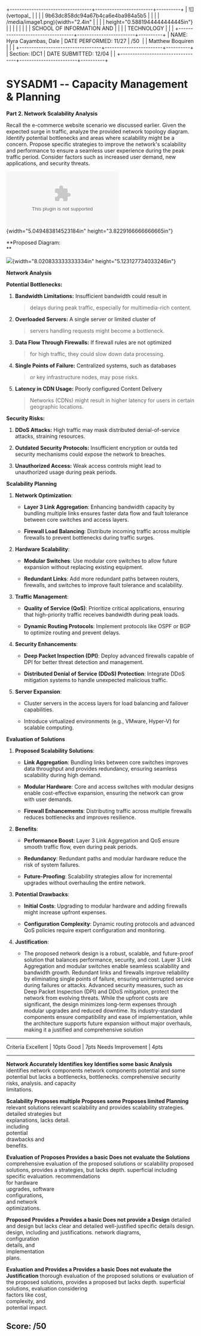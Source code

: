 +----------------------------------+------------------------+----------+
| ![](vertopal_                    |                        |          |
| 9b63dc858dc94a67b4ca6e4ba984a5b5 |                        |          |
| /media/image1.png){width="2.4in" |                        |          |
| height="0.5881944444444445in"}   |                        |          |
|                                  |                        |          |
| SCHOOL OF INFORMATION AND        |                        |          |
| TECHNOLOGY                       |                        |          |
+----------------------------------+------------------------+----------+
| NAME: Hyra Cayambas, Dale        | DATE PERFORMED: 11/27  | /50      |
| Matthew Boquiren                 |                        |          |
+----------------------------------+------------------------+----------+
| Section: IDC1                    | DATE SUBMITTED: 12/04  |          |
+----------------------------------+------------------------+----------+

# SYSADM1 -- Capacity Management & Planning

**Part 2. Network Scalability Analysis**

Recall the e-commerce website scenario we discussed earlier. Given the
expected surge in traffic, analyze the provided network topology
diagram. Identify potential bottlenecks and areas where scalability
might be a concern. Propose specific strategies to improve the
network\'s scalability and performance to ensure a seamless user
experience during the peak traffic period. Consider factors such as
increased user demand, new applications, and security threats.

![](vertopal_9b63dc858dc94a67b4ca6e4ba984a5b5/media/image2.bin){width="5.049483814523184in"
height="3.8229166666666665in"}

**Proposed Diagram:\
**

![](vertopal_9b63dc858dc94a67b4ca6e4ba984a5b5/media/image3.png){width="8.020833333333334in"
height="5.123127734033246in"}

**Network Analysis**

**Potential Bottlenecks:**

1.  **Bandwidth Limitations:** Insufficient bandwidth could result in
    > delays during peak traffic, especially for multimedia-rich
    > content.

2.  **Overloaded Servers:** A single server or limited cluster of
    > servers handling requests might become a bottleneck.

3.  **Data Flow Through Firewalls:** If firewall rules are not optimized
    > for high traffic, they could slow down data processing.

4.  **Single Points of Failure:** Centralized systems, such as databases
    > or key infrastructure nodes, may pose risks.

5.  **Latency in CDN Usage:** Poorly configured Content Delivery
    > Networks (CDNs) might result in higher latency for users in
    > certain geographic locations.

**Security Risks:**

1.  **DDoS Attacks:** High traffic may mask distributed
    denial-of-service attacks, straining resources.

2.  **Outdated Security Protocols:** Insufficient encryption or outda
    ted security mechanisms could expose the network to breaches.

3.  **Unauthorized Access:** Weak access controls might lead to
    unauthorized usage during peak periods.

**Scalability Planning**

1.  **Network Optimization**:

    -   **Layer 3 Link Aggregation**: Enhancing bandwidth capacity by
        bundling multiple links ensures faster data flow and fault
        tolerance between core switches and access layers.

    -   **Firewall Load Balancing**: Distribute incoming traffic across
        multiple firewalls to prevent bottlenecks during traffic surges.

2.  **Hardware Scalability**:

    -   **Modular Switches**: Use modular core switches to allow future
        expansion without replacing existing equipment.

    -   **Redundant Links**: Add more redundant paths between routers,
        firewalls, and switches to improve fault tolerance and
        scalability.

3.  **Traffic Management**:

    -   **Quality of Service (QoS)**: Prioritize critical applications,
        ensuring that high-priority traffic receives bandwidth during
        peak loads.

    -   **Dynamic Routing Protocols**: Implement protocols like OSPF or
        BGP to optimize routing and prevent delays.

4.  **Security Enhancements**:

    -   **Deep Packet Inspection (DPI)**: Deploy advanced firewalls
        capable of DPI for better threat detection and management.

    -   **Distributed Denial of Service (DDoS) Protection**: Integrate
        DDoS mitigation systems to handle unexpected malicious traffic.

5.  **Server Expansion**:

    -   Cluster servers in the access layers for load balancing and
        failover capabilities.

    -   Introduce virtualized environments (e.g., VMware, Hyper-V) for
        scalable computing.

**Evaluation of Solutions**

1.  **Proposed Scalability Solutions**:

    -   **Link Aggregation**: Bundling links between core switches
        improves data throughput and provides redundancy, ensuring
        seamless scalability during high demand.

    -   **Modular Hardware**: Core and access switches with modular
        designs enable cost-effective expansion, ensuring the network
        can grow with user demands.

    -   **Firewall Enhancements**: Distributing traffic across multiple
        firewalls reduces bottlenecks and improves resilience.

2.  **Benefits**:

    -   **Performance Boost**: Layer 3 Link Aggregation and QoS ensure
        smooth traffic flow, even during peak periods.

    -   **Redundancy**: Redundant paths and modular hardware reduce the
        risk of system failures.

    -   **Future-Proofing**: Scalability strategies allow for
        incremental upgrades without overhauling the entire network.

3.  **Potential Drawbacks**:

    -   **Initial Costs**: Upgrading to modular hardware and adding
        firewalls might increase upfront expenses.

    -   **Configuration Complexity**: Dynamic routing protocols and
        advanced QoS policies require expert configuration and
        monitoring.

4.  **Justification**:

    -   The proposed network design is a robust, scalable, and
        future-proof solution that balances performance, security, and
        cost. Layer 3 Link Aggregation and modular switches enable
        seamless scalability and bandwidth growth. Redundant links and
        firewalls improve reliability by eliminating single points of
        failure, ensuring uninterrupted service during failures or
        attacks. Advanced security measures, such as Deep Packet
        Inspection (DPI) and DDoS mitigation, protect the network from
        evolving threats. While the upfront costs are significant, the
        design minimizes long-term expenses through modular upgrades and
        reduced downtime. Its industry-standard components ensure
        compatibility and ease of implementation, while the architecture
        supports future expansion without major overhauls, making it a
        justified and comprehensive solution

  ------------------------------------------------------------------------------
  Criteria          Excellent \| 10pts Good \| 7pts        Needs Improvement \|
                                                           4pts
  ----------------- ------------------ ------------------- ---------------------
  **Network         Accurately         Identifies key      Identifies some basic
  Analysis**        identifies         network components  network components
                    potential          and some potential  but lacks a
                    bottlenecks,       bottlenecks.        comprehensive
                    security risks,                        analysis.
                    and capacity                           
                    limitations.                           

  **Scalability     Proposes multiple  Proposes some       Proposes limited
  Planning**        relevant solutions relevant            scalability
                    and provides       scalability         strategies.
                    detailed           strategies but      
                    explanations,      lacks detail.       
                    including                              
                    potential                              
                    drawbacks and                          
                    benefits.                              

  **Evaluation of   Proposes           Provides a basic    Does not evaluate the
  Solutions**       comprehensive      evaluation of the   proposed solutions or
                    scalability        proposed solutions, provides a
                    strategies,        but lacks depth.    superficial
                    including specific                     evaluation.
                    recommendations                        
                    for hardware                           
                    upgrades, software                     
                    configurations,                        
                    and network                            
                    optimizations.                         

  **Proposed        Provides a         Provides a basic    Does not provide a
  Design**          detailed and       design but lacks    clear and detailed
                    well-justified     specific details    design.
                    design, including  and justifications. 
                    network diagrams,                      
                    configuration                          
                    details, and                           
                    implementation                         
                    plans.                                 

  **Evaluation and  Provides a         Provides a basic    Does not evaluate the
  Justification**   thorough           evaluation of the   proposed solutions or
                    evaluation of the  proposed solutions, provides a
                    proposed           but lacks depth.    superficial
                    solutions,                             evaluation
                    considering                            
                    factors like cost,                     
                    complexity, and                        
                    potential impact.                      

  Score:                                                   /50
  ------------------------------------------------------------------------------
